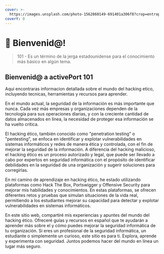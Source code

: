 ```yaml
---
cover: >-
  https://images.unsplash.com/photo-1562860149-691401a306f8?crop=entropy&cs=tinysrgb&fm=jpg&ixid=MnwxOTcwMjR8MHwxfHNlYXJjaHw5fHxoYWNrZXJ8ZW58MHx8fHwxNjc4NDE1OTU5&ixlib=rb-4.0.3&q=80
coverY: 0
---
```


# 👋 Bienvenid@!

> 101 - Es un término de la jerga estadounidense para el conocimiento más básico en algún tema.

## Bienvenid@ a activePort 101

Aqui encontraras informacion detallada sobre el mundo del hacking etico, incluyendo tecnicas, herramientas y recursos para aprender.

En el mundo actual, la seguridad de la información es más importante que nunca. Cada vez más empresas y organizaciones dependen de la tecnología para sus operaciones diarias, y con la creciente cantidad de datos almacenados en línea, la necesidad de proteger esa información se ha vuelto crítica.

El hacking ético, también conocido como "penetration testing" o "pentesting", se enfoca en identificar y explotar vulnerabilidades en sistemas informáticos y redes de manera ética y controlada, con el fin de mejorar la seguridad de la información. A diferencia del hacking malicioso, el hacking ético es un proceso autorizado y legal, que puede ser llevado a cabo por expertos en seguridad informática con el propósito de identificar debilidades en la seguridad de una organización y sugerir soluciones para corregirlas.

En mi camino de aprendizaje en hacking ético, he estado utilizando plataformas como Hack The Box, Portswigger y Offensive Security para mejorar mis habilidades y conocimientos. En estas plataformas, se ofrecen diferentes retos y pruebas que simulan situaciones de la vida real, permitiendo a los estudiantes mejorar su capacidad para detectar y explotar vulnerabilidades en sistemas informáticos.

En este sitio web, compartiré mis experiencias y apuntes del mundo del hacking ético. Ofreceré guías y recursos en español que te ayudarán a aprender más sobre el y cómo puedes mejorar la seguridad informática de tu organización. Si eres un profesional de la seguridad informática, un estudiante o simplemente un curioso, este sitio es para ti. Explora, aprende y experimenta con seguridad. Juntos podemos hacer del mundo en línea un lugar más seguro.

